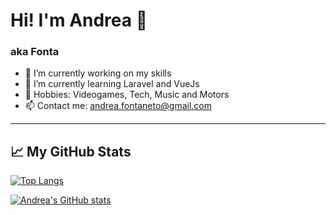 # Hi! I'm Andrea 👋
### aka Fonta

- :rocket: I’m currently working on my skills
- 🌱 I’m currently learning Laravel and VueJs
- :space_invader: Hobbies: Videogames, Tech, Music and Motors
- :mailbox: Contact me: andrea.fontaneto@gmail.com

---

## &#x1f4c8; My GitHub Stats

[![Top Langs](https://github-readme-stats.vercel.app/api/top-langs/?username=andreafontaneto&hide=java&theme=radical)](https://github.com/anuraghazra/github-readme-stats)

[![Andrea's GitHub stats](https://github-readme-stats.vercel.app/api?username=andreafontaneto&theme=radical)](https://github.com/anuraghazra/github-readme-stats)


<!--
**andreafontaneto/andreafontaneto** is a ✨ _special_ ✨ repository because its `README.md` (this file) appears on your GitHub profile.
-->
